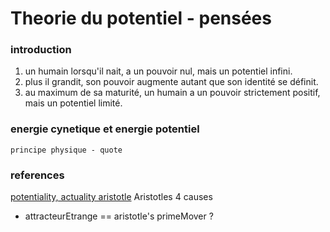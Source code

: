 # Theorie du potentiel - pensées

### introduction

1. un humain lorsqu'il nait, a un pouvoir nul, mais un potentiel infini.
2. plus il grandit, son pouvoir augmente autant que son identité se définit.
3. au maximum de sa maturité, un humain a un pouvoir strictement positif, mais un potentiel limité.


### energie cynetique et energie potentiel

```
principe physique - quote
```


### references
[potentiality, actuality aristotle](https://en.wikipedia.org/wiki/Potentiality_and_actuality#)
Aristotles 4 causes
- attracteurEtrange == aristotle's primeMover ?
